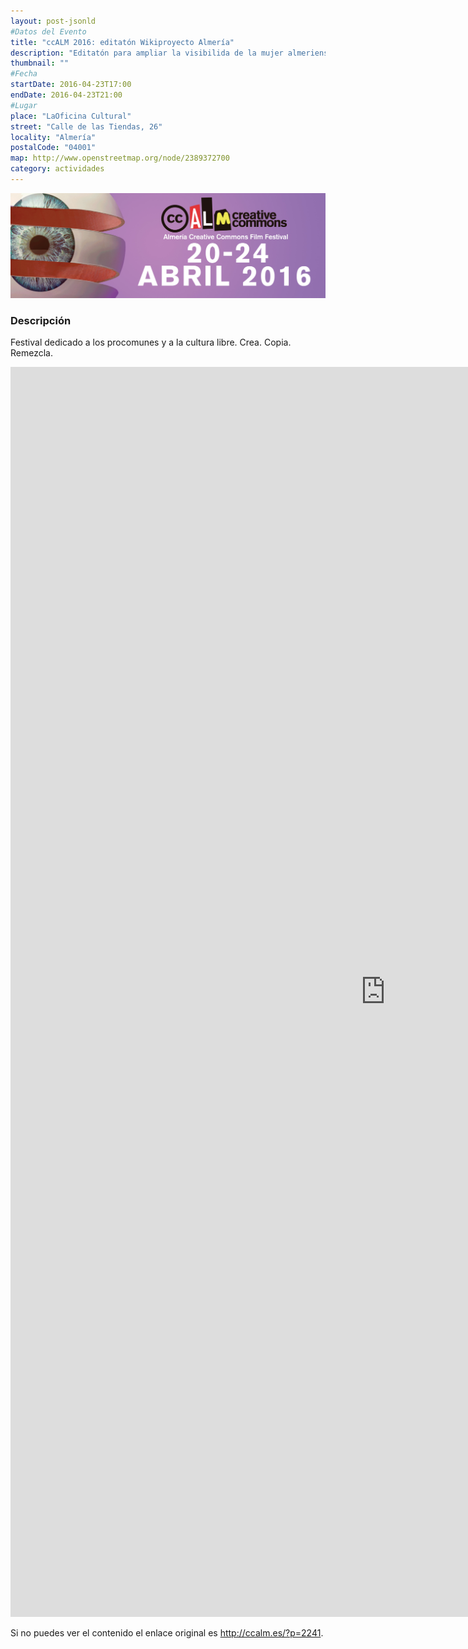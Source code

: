 ```yaml
---
layout: post-jsonld
#Datos del Evento
title: "ccALM 2016: editatón Wikiproyecto Almería"
description: "Editatón para ampliar la visibilida de la mujer almeriense en la historia"
thumbnail: ""
#Fecha
startDate: 2016-04-23T17:00
endDate: 2016-04-23T21:00
#Lugar
place: "LaOficina Cultural"
street: "Calle de las Tiendas, 26"
locality: "Almería"
postalCode: "04001"
map: http://www.openstreetmap.org/node/2389372700
category: actividades
---
```



<p align="center">
  <img src="/recursos/2016-04-ccALM/cartel.jpg" width="1024" alt="cartel ccALM 2016" />
</p>


### Descripción



Festival dedicado a los procomunes y a la cultura libre. Crea. Copia. Remezcla.


<iframe src="http://ccalm.es/?p=2241" width="1200" height="2000" frameborder="0" style="border:0" allowfullscreen></iframe>

Si no puedes ver el contenido el enlace original es http://ccalm.es/?p=2241.
